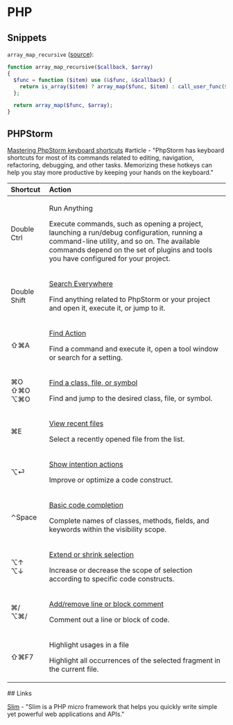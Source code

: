 # PHP

## Snippets

`array_map_recursive` \([source](https://stackoverflow.com/a/39637749/937377)\):

```php
function array_map_recursive($callback, $array)
{
  $func = function ($item) use (&$func, &$callback) {
    return is_array($item) ? array_map($func, $item) : call_user_func($callback, $item);
  };

  return array_map($func, $array);
}
```

## PHPStorm

[Mastering PhpStorm keyboard shortcuts](https://www.jetbrains.com/help/phpstorm/mastering-keyboard-shortcuts.html) \#article - "PhpStorm has keyboard shortcuts for most of its commands related to editing, navigation, refactoring, debugging, and other tasks. Memorizing these hotkeys can help you stay more productive by keeping your hands on the keyboard."

<table>
  <thead>
    <tr>
      <th style="text-align:left">Shortcut</th>
      <th style="text-align:left">Action</th>
    </tr>
  </thead>
  <tbody>
    <tr>
      <td style="text-align:left">Double Ctrl</td>
      <td style="text-align:left">
        <p>Run Anything</p>
        <p>Execute commands, such as opening a project, launching a run/debug configuration,
          running a command-line utility, and so on. The available commands depend
          on the set of plugins and tools you have configured for your project.</p>
      </td>
    </tr>
    <tr>
      <td style="text-align:left">Double Shift</td>
      <td style="text-align:left">
        <p><a href="https://www.jetbrains.com/help/phpstorm/searching-everywhere.html">Search Everywhere</a>
        </p>
        <p>Find anything related to PhpStorm or your project and open it, execute
          it, or jump to it.</p>
      </td>
    </tr>
    <tr>
      <td style="text-align:left">&#x21E7;&#x2318;A</td>
      <td style="text-align:left">
        <p><a href="https://www.jetbrains.com/help/phpstorm/searching-everywhere.html#find_action">Find Action</a>
        </p>
        <p>Find a command and execute it, open a tool window or search for a setting.</p>
      </td>
    </tr>
    <tr>
      <td style="text-align:left">&#x2318;O
        <br />&#x21E7;&#x2318;O
        <br />&#x2325;&#x2318;O</td>
      <td style="text-align:left">
        <p><a href="https://www.jetbrains.com/help/phpstorm/searching-everywhere.html">Find a class, file, or symbol</a>
        </p>
        <p>Find and jump to the desired class, file, or symbol.</p>
      </td>
    </tr>
    <tr>
      <td style="text-align:left">&#x2318;E</td>
      <td style="text-align:left">
        <p><a href="https://www.jetbrains.com/help/phpstorm/navigating-through-the-source-code.html#recent_files">View recent files</a>
        </p>
        <p>Select a recently opened file from the list.</p>
      </td>
    </tr>
    <tr>
      <td style="text-align:left">&#x2325;&#x23CE;</td>
      <td style="text-align:left">
        <p><a href="https://www.jetbrains.com/help/phpstorm/intention-actions.html">Show intention actions</a>
        </p>
        <p>Improve or optimize a code construct.</p>
      </td>
    </tr>
    <tr>
      <td style="text-align:left">&#x2303;Space</td>
      <td style="text-align:left">
        <p><a href="https://www.jetbrains.com/help/phpstorm/auto-completing-code.html#basic_completion">Basic code completion</a>
        </p>
        <p>Complete names of classes, methods, fields, and keywords within the visibility
          scope.</p>
      </td>
    </tr>
    <tr>
      <td style="text-align:left">&#x2325;&#x2191;
        <br />&#x2325;&#x2193;</td>
      <td style="text-align:left">
        <p><a href="https://www.jetbrains.com/help/phpstorm/working-with-source-code.html">Extend or shrink selection</a>
        </p>
        <p>Increase or decrease the scope of selection according to specific code
          constructs.</p>
      </td>
    </tr>
    <tr>
      <td style="text-align:left">&#x2318;/
        <br />&#x2325;&#x2318;/</td>
      <td style="text-align:left">
        <p><a href="https://www.jetbrains.com/help/phpstorm/working-with-source-code.html#editor_lines_code_blocks">Add/remove line or block comment</a>
        </p>
        <p>Comment out a line or block of code.</p>
      </td>
    </tr>
    <tr>
      <td style="text-align:left">&#x21E7;&#x2318;F7</td>
      <td style="text-align:left">
        <p>Highlight usages in a file</p>
        <p>Highlight all occurrences of the selected fragment in the current file.</p>
      </td>
    </tr>
  </tbody>
</table>## Links

[Slim](https://www.slimframework.com/) - "Slim is a PHP micro framework that helps you quickly write simple yet powerful web applications and APIs."

